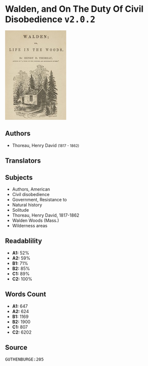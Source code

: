 # Walden, and On The Duty Of Civil Disobedience <kbd>v2.0.2</kbd>

![](./cover.medium.jpg "")

## Authors


 - Thoreau, Henry David <small>(1817 - 1862)</small>

## Translators



## Subjects


 - Authors, American
 - Civil disobedience
 - Government, Resistance to
 - Natural history
 - Solitude
 - Thoreau, Henry David, 1817-1862
 - Walden Woods (Mass.)
 - Wilderness areas

## Readablility


 - **A1:** 52%
 - **A2:** 59%
 - **B1:** 71%
 - **B2:** 85%
 - **C1:** 89%
 - **C2:** 100%

## Words Count


 - **A1:** 647
 - **A2:** 624
 - **B1:** 1169
 - **B2:** 1900
 - **C1:** 807
 - **C2:** 6202

## Source


<kbd>GUTHENBURGE:205</kbd>
